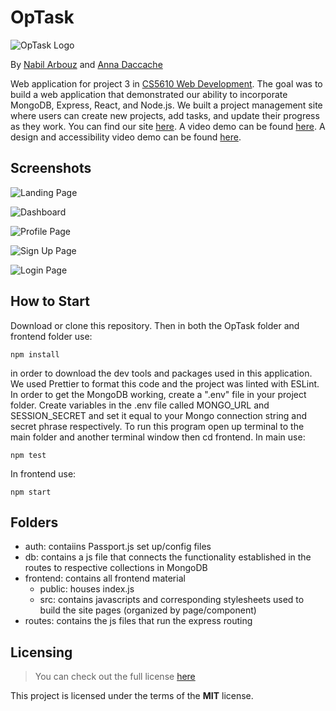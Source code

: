 # OpTask

![OpTask Logo](/frontend/src/Images/OpTask.png)

By [Nabil Arbouz](http://github.com/nabilarbouz) and [Anna Daccache](https://github.com/amdacccache)

Web application for project 3 in [CS5610 Web Development](https://johnguerra.co/classes/webDevelopment_spring_2021/). The goal was to build a web application that demonstrated our ability to incorporate MongoDB, Express, React, and Node.js. We built a project management site where users can create new projects, add tasks, and update their progress as they work. You can find our site [here](http://optimaltask.herokuapp.com/). A video demo can be found [here](https://www.youtube.com/watch?v=az5-BcbjSs4&t=1s). A design and accessibility video demo can be found [here](https://www.youtube.com/watch?v=KGKrHGbLgeE&t=2s).

## Screenshots

![Landing Page](/frontend/src/Images/landing.png)

![Dashboard](/frontend/src/Images/dashboard.png)

![Profile Page](/frontend/src/Images/profile.png)

![Sign Up Page](/frontend/src/Images/register.png)

![Login Page](/frontend/src/Images/login.png)

## How to Start

Download or clone this repository. Then in both the OpTask folder and frontend folder use:

```
npm install
```

in order to download the dev tools and packages used in this application. We used Prettier to format this code and the project was linted with ESLint.
In order to get the MongoDB working, create a ".env" file in your project folder. Create variables in the .env file called MONGO_URL and SESSION_SECRET and set it equal to your Mongo connection string and secret phrase respectively. To run this program open up terminal to the main folder and another terminal window then cd frontend.
In main use:
 
```
npm test
```

In frontend use:

```
npm start
```

## Folders

- auth: contaiins Passport.js set up/config files
- db: contains a js file that connects the functionality established in the routes to respective collections in MongoDB
- frontend: contains all frontend material
  - public: houses index.js
  - src: contains javascripts and corresponding stylesheets used to build the site pages (organized by page/component)
- routes: contains the js files that run the express routing

## Licensing

> You can check out the full license [here](/LICENSE)

This project is licensed under the terms of the **MIT** license.
